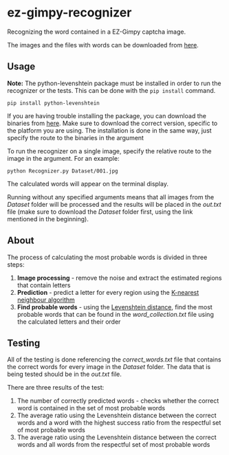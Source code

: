 # ez-gimpy-recognizer

Recognizing the word contained in a EZ-Gimpy captcha image.

The images and the files with words can be downloaded from [here](https://drive.google.com/file/d/0BwNBoW5RIOOZa29McEVCeTZaVUk/view?usp=sharing).

## Usage ##
**Note:** The python-levenshtein package must be installed in order to run the recognizer or the tests. This can be done with the `pip install` command.

`pip install python-levenshtein`

If you are having trouble installing the package, you can download the binaries from [here](http://www.lfd.uci.edu/~gohlke/pythonlibs/#python-levenshtein). Make sure to download the correct version, specific to the platform you are using. The installation is done in the same way, just specify the route to the binaries in the argument

To run the recognizer on a single image, specify the relative route to the image in the argument. For an example:

`python Recognizer.py Dataset/001.jpg`

The calculated words will appear on the terminal display.

Running without any specified arguments means that all images from the *Dataset* folder will be processed and the results will be placed in the *out.txt* file (make sure to download the *Dataset* folder first, using the link mentioned in the beginning).

## About ##

The process of calculating the most probable words is divided in three steps:

1. **Image processing** - remove the noise and extract the estimated regions that contain letters
2. **Prediction** - predict a letter for every region using the [K-nearest neighbour algorithm](https://en.wikipedia.org/wiki/K-nearest_neighbors_algorithm)
3. **Find probable words** - using the [Levenshtein distance](https://en.wikipedia.org/wiki/Levenshtein_distance), find the most probable words that can be found in the *word_collection.txt* file using the calculated letters and their order  

## Testing ##
All of the testing is done referencing the *correct_words.txt* file that contains the correct words for every image in the *Dataset* folder. The data that is being tested should be in the *out.txt* file.

There are three results of the test:

1. The number of correctly predicted words - checks whether the correct word is contained in the set of most probable words
2. The average ratio using the Levenshtein distance between the correct words and a word with the highest success ratio from the respectful set of most probable words
3. The average ratio using the Levenshtein distance between the correct words and all words from the respectful set of most probable words


